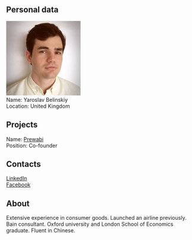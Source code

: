 ## Personal data
![yaroslav belinskiy photo](photo/yaroslav_belinskiy.jpg)  
Name:   Yaroslav Belinskiy  
Location: United Kingdom  
## Projects 
Name: [Prewabi](../projects/prewabi.md)  
Position: Co-founder   
## Contacts
[LinkedIn](https://www.linkedin.com/in/yaroslavbelinskiy/)      
[Facebook](https://www.facebook.com/ybelinskiy)
## About
Extensive experience in consumer goods. Launched an airline previously. Bain consultant.
Oxford university and London School of Economics graduate. Fluent in Chinese.
